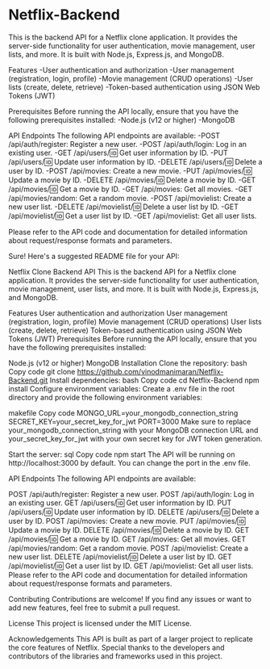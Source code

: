 # Netflix-Backend


This is the backend API for a Netflix clone application. It provides the server-side functionality for user authentication, movie management, user lists, and more. It is built with Node.js, Express.js, and MongoDB.

Features
-User authentication and authorization
-User management (registration, login, profile)
-Movie management (CRUD operations)
-User lists (create, delete, retrieve)
-Token-based authentication using JSON Web Tokens (JWT)

Prerequisites
Before running the API locally, ensure that you have the following prerequisites installed:
-Node.js (v12 or higher)
-MongoDB

API Endpoints
The following API endpoints are available:
-POST /api/auth/register: Register a new user.
-POST /api/auth/login: Log in an existing user.
-GET /api/users/:id: Get user information by ID.
-PUT /api/users/:id: Update user information by ID.
-DELETE /api/users/:id: Delete a user by ID.
-POST /api/movies: Create a new movie.
-PUT /api/movies/:id: Update a movie by ID.
-DELETE /api/movies/:id: Delete a movie by ID.
-GET /api/movies/:id: Get a movie by ID.
-GET /api/movies: Get all movies.
-GET /api/movies/random: Get a random movie.
-POST /api/movielist: Create a new user list.
-DELETE /api/movielist/:id: Delete a user list by ID.
-GET /api/movielist/:id: Get a user list by ID.
-GET /api/movielist: Get all user lists.

Please refer to the API code and documentation for detailed information about request/response formats and parameters.


Sure! Here's a suggested README file for your API:

Netflix Clone Backend API
This is the backend API for a Netflix clone application. It provides the server-side functionality for user authentication, movie management, user lists, and more. It is built with Node.js, Express.js, and MongoDB.

Features
User authentication and authorization
User management (registration, login, profile)
Movie management (CRUD operations)
User lists (create, delete, retrieve)
Token-based authentication using JSON Web Tokens (JWT)
Prerequisites
Before running the API locally, ensure that you have the following prerequisites installed:

Node.js (v12 or higher)
MongoDB
Installation
Clone the repository:
bash
Copy code
git clone https://github.com/vinodmanimaran/Netflix-Backend.git
Install dependencies:
bash
Copy code
cd Netflix-Backend
npm install
Configure environment variables:
Create a .env file in the root directory and provide the following environment variables:

makefile
Copy code
MONGO_URL=your_mongodb_connection_string
SECRET_KEY=your_secret_key_for_jwt
PORT=3000
Make sure to replace your_mongodb_connection_string with your MongoDB connection URL and your_secret_key_for_jwt with your own secret key for JWT token generation.

Start the server:
sql
Copy code
npm start
The API will be running on http://localhost:3000 by default. You can change the port in the .env file.

API Endpoints
The following API endpoints are available:

POST /api/auth/register: Register a new user.
POST /api/auth/login: Log in an existing user.
GET /api/users/:id: Get user information by ID.
PUT /api/users/:id: Update user information by ID.
DELETE /api/users/:id: Delete a user by ID.
POST /api/movies: Create a new movie.
PUT /api/movies/:id: Update a movie by ID.
DELETE /api/movies/:id: Delete a movie by ID.
GET /api/movies/:id: Get a movie by ID.
GET /api/movies: Get all movies.
GET /api/movies/random: Get a random movie.
POST /api/movielist: Create a new user list.
DELETE /api/movielist/:id: Delete a user list by ID.
GET /api/movielist/:id: Get a user list by ID.
GET /api/movielist: Get all user lists.
Please refer to the API code and documentation for detailed information about request/response formats and parameters.

Contributing
Contributions are welcome! If you find any issues or want to add new features, feel free to submit a pull request.

License
This project is licensed under the MIT License.

Acknowledgements
This API is built as part of a larger project to replicate the core features of Netflix. Special thanks to the developers and contributors of the libraries and frameworks used in this project.
